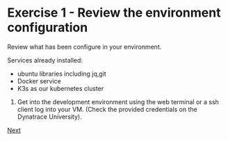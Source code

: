 # Exercise 1 - Review the environment configuration

Review what has been configure in your environment.

Services already installed:

- ubuntu libraries including jq,git
- Docker service
- K3s as our kubernetes cluster

1. Get into the development environment
using the web terminal or a ssh client log into your VM. (Check the provided credentials on the Dynatrace University).



[Next](./exercise-2.md)